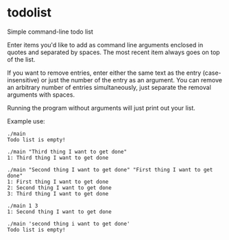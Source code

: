todolist
===========

Simple command-line todo list

Enter items you'd like to add as command line arguments enclosed in quotes and separated by spaces.
The most recent item always goes on top of the list.

If you want to remove entries, enter either the same text as the entry (case-insensitive) or just the number of the entry as an argument.
You can remove an arbitrary number of entries simultaneously, just separate the removal arguments with spaces.

Running the program without arguments will just print out your list.

Example use:
```
./main
Todo list is empty!

./main "Third thing I want to get done"
1: Third thing I want to get done

./main "Second thing I want to get done" "First thing I want to get done"
1: First thing I want to get done
2: Second thing I want to get done
3: Third thing I want to get done

./main 1 3
1: Second thing I want to get done

./main 'second thing i want to get done'
Todo list is empty!
```

